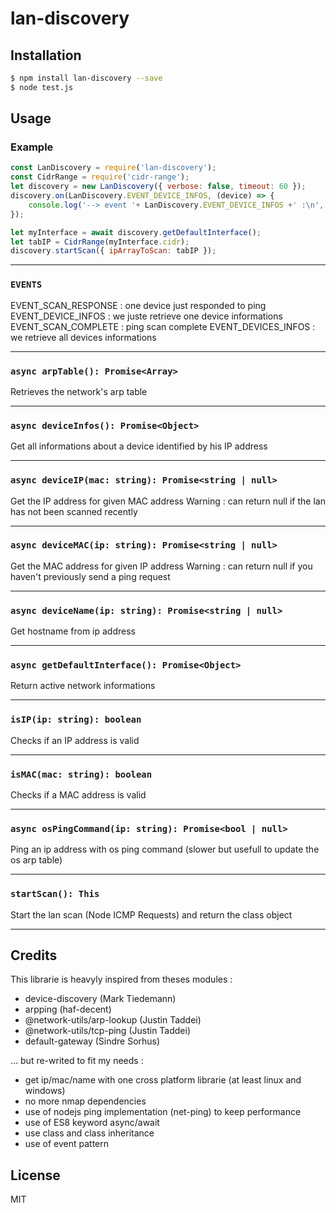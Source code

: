 # lan-discovery

## Installation

```bash
$ npm install lan-discovery --save
$ node test.js
```

## Usage

### Example

```javascript
const LanDiscovery = require('lan-discovery');
const CidrRange = require('cidr-range');
let discovery = new LanDiscovery({ verbose: false, timeout: 60 });
discovery.on(LanDiscovery.EVENT_DEVICE_INFOS, (device) => {
	console.log('--> event '+ LanDiscovery.EVENT_DEVICE_INFOS +' :\n', device);
});

let myInterface = await discovery.getDefaultInterface();
let tabIP = CidrRange(myInterface.cidr);
discovery.startScan({ ipArrayToScan: tabIP });
```

---

### `EVENTS`
EVENT_SCAN_RESPONSE : one device just responded to ping
EVENT_DEVICE_INFOS : we juste retrieve one device informations
EVENT_SCAN_COMPLETE : ping scan complete
EVENT_DEVICES_INFOS : we retrieve all devices informations

---

### `async arpTable(): Promise<Array>`

Retrieves the network's arp table

---

### `async deviceInfos(): Promise<Object>`

Get all informations about a device identified by his IP address

---

### `async deviceIP(mac: string): Promise<string | null>`

Get the IP address for given MAC address
Warning : can return null if the lan has not been scanned recently

---

### `async deviceMAC(ip: string): Promise<string | null>`

Get the MAC address for given IP address
Warning : can return null if you haven't previously send a ping request

---

### `async deviceName(ip: string): Promise<string | null>`

Get hostname from ip address

---

### `async getDefaultInterface(): Promise<Object>`

Return active network informations

---

### `isIP(ip: string): boolean`

Checks if an IP address is valid

---

### `isMAC(mac: string): boolean`

Checks if a MAC address is valid

---

### `async osPingCommand(ip: string): Promise<bool | null>`

Ping an ip address with os ping command (slower but usefull to update the os arp table)

---

### `startScan(): This`

Start the lan scan (Node ICMP Requests) and return the class object

---

## Credits

This librarie is heavyly inspired from theses modules :
- device-discovery (Mark Tiedemann)
- arpping (haf-decent)
- @network-utils/arp-lookup (Justin Taddei)
- @network-utils/tcp-ping   (Justin Taddei)
- default-gateway (Sindre Sorhus)

... but re-writed to fit my needs :
- get ip/mac/name with one cross platform librarie (at least linux and windows)
- no more nmap dependencies
- use of nodejs ping implementation (net-ping) to keep performance
- use of ES8 keyword async/await
- use class and class inheritance
- use of event pattern

## License

MIT
